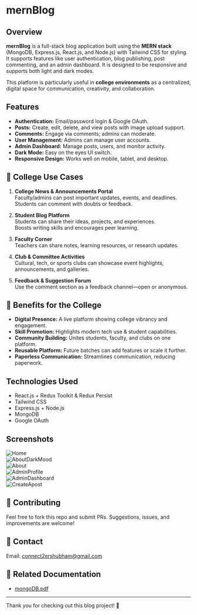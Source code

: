 # mernBlog

## Overview

**mernBlog** is a full-stack blog application built using the **MERN stack** (MongoDB, Express.js, React.js, and Node.js) with Tailwind CSS for styling. It supports features like user authentication, blog publishing, post commenting, and an admin dashboard. It is designed to be responsive and supports both light and dark modes.

This platform is particularly useful in **college environments** as a centralized, digital space for communication, creativity, and collaboration.

## Features

- **Authentication:** Email/password login & Google OAuth.
- **Posts:** Create, edit, delete, and view posts with image upload support.
- **Comments:** Engage via comments; admins can moderate.
- **User Management:** Admins can manage user accounts.
- **Admin Dashboard:** Manage posts, users, and monitor activity.
- **Dark Mode:** Easy on the eyes UI switch.
- **Responsive Design:** Works well on mobile, tablet, and desktop.

## 📘 College Use Cases

1. **College News & Announcements Portal**  
   Faculty/admins can post important updates, events, and deadlines.  
   Students can comment with doubts or feedback.

2. **Student Blog Platform**  
   Students can share their ideas, projects, and experiences.  
   Boosts writing skills and encourages peer learning.

3. **Faculty Corner**  
   Teachers can share notes, learning resources, or research updates.

4. **Club & Committee Activities**  
   Cultural, tech, or sports clubs can showcase event highlights, announcements, and galleries.

5. **Feedback & Suggestion Forum**  
   Use the comment section as a feedback channel—open or anonymous.

## 🎯 Benefits for the College

- **Digital Presence:** A live platform showing college vibrancy and engagement.
- **Skill Promotion:** Highlights modern tech use & student capabilities.
- **Community Building:** Unites students, faculty, and clubs on one platform.
- **Reusable Platform:** Future batches can add features or scale it further.
- **Paperless Communication:** Streamlines communication, reducing paperwork.

## Technologies Used

- React.js + Redux Toolkit & Redux Persist
- Tailwind CSS
- Express.js + Node.js
- MongoDB
- Google OAuth

## Screenshots

![Home](https://github.com/ErShubham4u/mernBlog/assets/100616631/9c87d6f2-24ad-4703-9464-3dcafc24b293)  
![AboutDarkMood](https://github.com/ErShubham4u/mernBlog/assets/100616631/a3d01003-1c54-44df-80fe-747e7752f646)  
![About](https://github.com/ErShubham4u/mernBlog/assets/100616631/5ead948e-db49-4697-985e-23d609fa640a)  
![AdminProfile](https://github.com/ErShubham4u/mernBlog/assets/100616631/6646f48a-59b5-4cc8-81bd-4fa882b43ad4)  
![AdminDashboard](https://github.com/ErShubham4u/mernBlog/assets/100616631/d1d30899-09b5-493f-a2b3-6c4c353e6eac)  
![CreateApost](https://github.com/ErShubham4u/mernBlog/assets/100616631/42e718bd-0932-41a1-bc83-2274e0ed439a)

## 🤝 Contributing

Feel free to fork this repo and submit PRs. Suggestions, issues, and improvements are welcome!

## 📩 Contact

Email: [connect2ershubham@gmail.com](mailto:connect2ershubham@gmail.com)

## 📄 Related Documentation

- [mongoDB.pdf](https://github.com/user-attachments/files/20042555/mongoDB.pdf)

---

Thank you for checking out this blog project! 🚀
